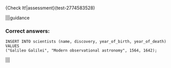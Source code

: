 {Check It!|assessment}(test-2774583528)


|||guidance
### Correct answers:

```
INSERT INTO scientists (name, discovery, year_of_birth, year_of_death)
VALUES
("Galileo Galilei", "Modern observational astronomy", 1564, 1642);
```

|||
